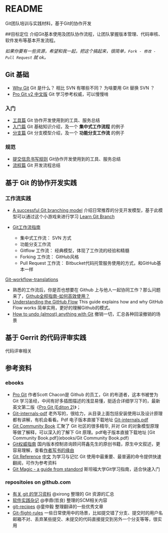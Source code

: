 # README
Git团队培训与实践材料，基于Git的协作开发

##目标定位
介绍Git基本使用及团队协作流程，让团队掌握版本管理、代码审核、软件发布等基本开发流程。

*如果你要有一些资源，希望和我一起，把这个搞起来，很简单，`Fork - 修改 - Pull Request` 就 ok。*

## Git 基础

- [Why Git](why-git.md) Git 是什么？ 相比 SVN 有哪些不同？ 为啥要用 Git 替换 SVN ？
- [Pro Git v2 中文版](https://git-scm.com/book/zh/v2) Git 学习参考权威，可以慢慢啃

### 入门
- [工具篇](git-tools.md) Git 协作开发使用到的工具、服务总结
- [入门篇](git-primer.md) Git 基础知识介绍，及一个 **集中式工作流程** 的例子
- [分支篇](git-branch.md) Git 分支模型介绍，及一个 **功能分支工作流** 的例子

### 规范
- [提交信息书写规则](git-commit.md) Git协作开发使用到的工具、服务总结
- [流程篇](git-process.md) Git 开发流程总结

## 基于 Git 的协作开发实践

### 工作流实践
- [A successful Git branching model](http://nvie.com/posts/a-successful-git-branching-model/) 介绍日常推荐的分支开发模型，基于此模型可以通过这个小游戏来进行学习 [Learn Git Branch](http://pcottle.github.io/learnGitBranching/)
- [Git工作流指南](https://github.com/oldratlee/translations/tree/master/git-workflows-and-tutorials)

	* 集中式工作流： SVN 方式
	* 功能分支工作流
	* Gitflow 工作流： 经典模型，体现了工作流的经验和精髓
	* Forking 工作流： GitHub风格
	* Pull Request 工作流： Bitbucket代码托管服务使用的方式，和GitHub基本一样

[Git-workflow-translations](https://github.com/oldratlee/translations/tree/master/git-workflows-and-tutorials)
- 熟悉的工作流后，你是否也想要在 Github 上与他人一起协同工作？那么问题来了，[Github全程指南-如何高效使用？](how-to-use-github.md)
- [Understanding the GitHub Flow](https://guides.github.com/introduction/flow/index.html) This guide explains how and why GitHub Flow works 简单实用，更好的理解Github的模式。
- [How to undo (almost) anything with Git](https://github.com/blog/2019-how-to-undo-almost-anything-with-git) 撤销一切，汇总各种回滚撤销的场景

## 基于 Gerrit 的代码评审实践
代码评审相关



## 参考资料


### ebooks
- [Pro Git](http://git-scm.com/book/zh/v1) 作者Scott Chacon是 Github 的员工，Git 的布道者，这本书被誉为 Git 学习圣经，中间有好多插图描述的浅显易懂，挺适合详细学习下的，最新英文第二版《[Pro Git (Editon 2)](http://git-scm.com/book/en/v2)》；
- [Git-internals-pdf](https://github.com/pluralsight/git-internals-pdf) 老外写的，很给力，从目录上面包括安装使用以及设计原理都有讲解，有机会看看。Pdf 电子版本直接下载地址 [Git-internals.pdf](ebooks/git-internals.pdf)
- [Git Community Book](http://gitbook.liuhui998.com/) 汇聚了 Git 社区的很多精华,  并对 Git 的对象模型原理等做了解释，可以深入的了解下 Git 原理。pdf电子版本直接下载地址 [Git Community Book.pdf](ebooks/Git Community Book.pdf)
- [Git权威指南](http://book.douban.com/subject/6526452/) 国内版本控制咨询顾问蒋鑫先生的原创书籍，原生中文叙述，更容易理解，查看[作者写书的缘由](http://www.worldhello.net/gotgit/)
- [Git Reference](http://gitref.org/) [中文](http://gitref.org/zh/index.html) 为学习与记忆 Git 使用中最重要、最普遍的命令提供快速翻阅，可作为参考资料
- [Git Magic - a guide from standord](https://github.com/blynn/gitmagic) 斯坦福大学Git学习指南，适合快速入门


### repositoies on github.com

- [有关 git 的学习资料](https://github.com/xirong/my-git) @xirong 整理的 Git 资源的汇总
- [软件实践杂记](https://github.com/oldratlee/software-practice-miscellany) @李鼎(哲良) 整理的SCM相关内容
- [git-recipes](https://github.com/geeeeeeeeek/git-recipes/wiki) @童仲毅 整理翻译的一些优秀文章
- [Git-flight-rules](https://github.com/k88hudson/git-flight-rules) 一些日常使用中的场景，比如提交错了分支、提交时的用户名邮箱不对、丢弃某些提交、未提交的代码直接提交到另外一个分支等等，很实用




